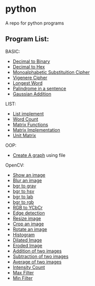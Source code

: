 # python
A repo for python programs

## Program List:

BASIC:
  - [Decimal to Binary](https://github.com/jvedsaqib/python/blob/main/Basic/dec_to_bin.py)
  - [Decimal to Hex](https://github.com/jvedsaqib/python/blob/main/Basic/dec_to_hex.py)
  - [Monoalphabetic Substituition Cipher](https://github.com/jvedsaqib/python/blob/main/Basic/subs_cipher.py)
  - [Vigenere Cipher](https://github.com/jvedsaqib/python/blob/main/Basic/vigenere.py)
  - [Longest Word](https://github.com/jvedsaqib/python/blob/main/Basic/longest_word.py)
  - [Palindrome in a sentence](https://github.com/jvedsaqib/python/blob/main/Basic/palindrome.py)
  - [Gaussian Addition](https://github.com/jvedsaqib/python/blob/main/Basic/gaussian_addition.py)


LIST:
  - [List implement](https://github.com/jvedsaqib/python/blob/main/LIST/list.py)
  - [Word Count](https://github.com/jvedsaqib/python/blob/main/LIST/word_count.py)
  - [Matrix Functions](https://github.com/jvedsaqib/python/blob/main/LIST/matrix.py)
  - [Matrix Implementation](https://github.com/jvedsaqib/python/blob/main/LIST/matrix_demo.py)
  - [Unit Matrix](https://github.com/jvedsaqib/python/blob/main/LIST/unit_matix.py)
  

OOP:
  - [Create A graph](https://github.com/jvedsaqib/python/tree/main/oop/Graph) using file


OpenCV:
  - [Show an image](https://github.com/jvedsaqib/python/blob/main/openCV/showImage.py)
  - [Blur an image](https://github.com/jvedsaqib/python/blob/main/openCV/blur.py)
  - [bgr to gray](https://github.com/jvedsaqib/python/blob/main/openCV/gray.py)
  - [bgr to hsv](https://github.com/jvedsaqib/python/blob/main/openCV/hsv.py)
  - [bgr to lab](https://github.com/jvedsaqib/python/blob/main/openCV/lab.py)
  - [bgr to rgb](https://github.com/jvedsaqib/python/blob/main/openCV/rgb.py)
  - [RGB to YCbCr](https://github.com/jvedsaqib/python/blob/main/openCV/ycbcr.py)
  - [Edge detection](https://github.com/jvedsaqib/python/blob/main/openCV/edge_cascade.py)
  - [Resize image](https://github.com/jvedsaqib/python/blob/main/openCV/resize.py)
  - [Crop an image](https://github.com/jvedsaqib/python/blob/main/openCV/cropped.py)
  - [Rotate an image](https://github.com/jvedsaqib/python/blob/main/openCV/rotate.py)
  - [Histogram](https://github.com/jvedsaqib/python/blob/main/openCV/histogram.py)
  - [Dilated Image](https://github.com/jvedsaqib/python/blob/main/openCV/dilated.py)
  - [Eroded Image](https://github.com/jvedsaqib/python/blob/main/openCV/dilated.py)
  - [Addition of two images](https://github.com/jvedsaqib/python/blob/main/openCV/addition.py)
  - [Subtraction of two images](https://github.com/jvedsaqib/python/blob/main/openCV/subtraction.py)
  - [Average of two images](https://github.com/jvedsaqib/python/blob/main/openCV/average.py)
  - [Intensity Count](https://github.com/jvedsaqib/python/blob/main/openCV/intensity.py)
  - [Max Filter](https://github.com/jvedsaqib/python/blob/main/openCV/max_filter.py)
  - [Min Filter](https://github.com/jvedsaqib/python/blob/main/openCV/min_filter.py)
